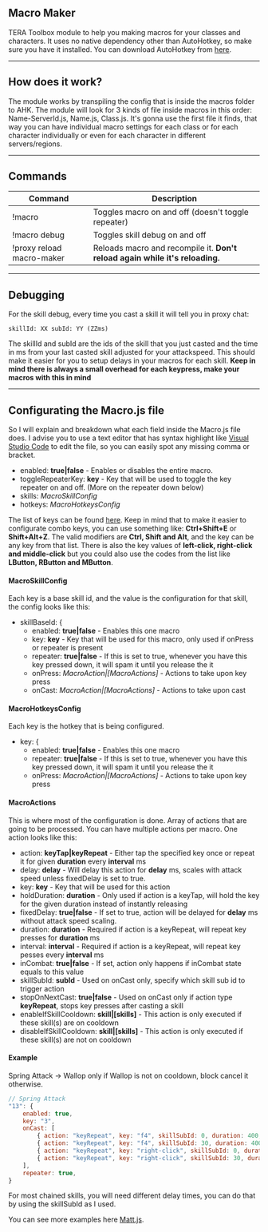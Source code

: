 ## Macro Maker

TERA Toolbox module to help you making macros for your classes and characters. It uses no native dependency other than AutoHotkey, so make sure you have it installed. You can download AutoHotkey from [here](https://www.autohotkey.com/).

---

## How does it work?

The module works by transpiling the config that is inside the macros folder to AHK. The module will look for 3 kinds of file inside macros in this order: Name-ServerId.js, Name.js, Class.js. It's gonna use the first file it finds, that way you can have individual macro settings for each class or for each character individually or even for each character in different servers/regions.

---

## Commands

| Command                    | Description         |
| -------------------------- |-------------------- |
| !macro                     | Toggles macro on and off (doesn't toggle repeater) |
| !macro debug               | Toggles skill debug on and off |
| !proxy reload macro-maker  | Reloads macro and recompile it. **Don't reload again while it's reloading.** |

---

## Debugging

For the skill debug, every time you cast a skill it will tell you in proxy chat:
```
skillId: XX subId: YY (ZZms)
```
The skillId and subId are the ids of the skill that you just casted and the time in ms from your last casted skill adjusted for your attackspeed. This should make it easier for you to setup delays in your macros for each skill.
**Keep in mind there is always a small overhead for each keypress, make your macros with this in mind**

---

## Configurating the Macro.js file

So I will explain and breakdown what each field inside the Macro.js file does. I advise you to use a text editor that has syntax highlight like [Visual Studio Code](https://code.visualstudio.com/) to edit the file, so you can easily spot any missing comma or bracket.

* enabled: **true|false** - Enables or disables the entire macro.
* toggleRepeaterKey: **key** - Key that will be used to toggle the key repeater on and off. (More on the repeater down below)
* skills: *MacroSkillConfig*
* hotkeys: *MacroHotkeysConfig*

The list of keys can be found [here](https://www.autohotkey.com/docs/KeyList.htm). Keep in mind that to make it easier to configurate combo keys, you can use something like: **Ctrl+Shift+E** or **Shift+Alt+Z**. The valid modifiers are **Ctrl, Shift and Alt**, and the key can be any key from that list. There is also the key values of **left-click, right-click and middle-click** but you could also use the codes from the list like **LButton, RButton and MButton**.

#### MacroSkillConfig

Each key is a base skill id, and the value is the configuration for that skill, the config looks like this:

* skillBaseId: {
    * enabled: **true|false** - Enables this one macro
    * key: **key** - Key that will be used for this macro, only used if onPress or repeater is present
    * repeater: **true|false** - If this is set to true, whenever you have this key pressed down, it will spam it until you release the it
    * onPress: *MacroAction|[MacroActions]* - Actions to take upon key press
    * onCast: *MacroAction|[MacroActions]* - Actions to take upon cast

#### MacroHotkeysConfig

Each key is the hotkey that is being configured.

* key: {
    * enabled: **true|false** - Enables this one macro
    * repeater: **true|false** - If this is set to true, whenever you have this key pressed down, it will spam it until you release the it
    * onPress: *MacroAction|[MacroActions]* - Actions to take upon key press

#### MacroActions

This is where most of the configuration is done.
Array of actions that are going to be processed. You can have multiple actions per macro. One action looks like this:

* action: **keyTap|keyRepeat** - Either tap the specified key once or repeat it for given **duration** every **interval** ms
* delay: **delay** - Will delay this action for **delay** ms, scales with attack speed unless fixedDelay is set to true.
* key: **key** - Key that will be used for this action
* holdDuration: **duration** - Only used if action is a keyTap, will hold the key for the given duration instead of instantly releasing
* fixedDelay: **true|false** - If set to true, action will be delayed for **delay** ms without attack speed scaling.
* duration: **duration** - Required if action is a keyRepeat, will repeat key presses for **duration** ms
* interval: **interval** - Required if action is a keyRepeat, will repeat key pesses every **interval** ms
* inCombat: **true|false** - If set, action only happens if inCombat state equals to this value
* skillSubId: **subId** - Used on onCast only, specify which skill sub id to trigger action
* stopOnNextCast: **true|false** - Used on onCast only if action type **keyRepeat**, stops key presses after casting a skill
* enableIfSkillCooldown: **skill|[skills]** - This action is only executed if these skill(s) are on cooldown
* disableIfSkillCooldown: **skill|[skills]** - This action is only executed if these skill(s) are not on cooldown

#### Example

Spring Attack -> Wallop only if Wallop is not on cooldown, block cancel it otherwise.

```JavaScript
// Spring Attack
"13": {
    enabled: true,
    key: "3",
    onCast: [
        { action: "keyRepeat", key: "f4", skillSubId: 0, duration: 400, interval: 50, delay: 1850, disableIfSkillCooldown: "25", stopOnNextCast: true },
        { action: "keyRepeat", key: "f4", skillSubId: 30, duration: 400, interval: 50, delay: 940, disableIfSkillCooldown: "25", stopOnNextCast: true },
        { action: "keyRepeat", key: "right-click", skillSubId: 0, duration: 400, interval: 50, delay: 1850, enableIfSkillCooldown: "25", stopOnNextCast: true },
        { action: "keyRepeat", key: "right-click", skillSubId: 30, duration: 400, interval: 50, delay: 940, enableIfSkillCooldown: "25", stopOnNextCast: true },
    ],
    repeater: true,
}
```
For most chained skills, you will need different delay times, you can do that by using the skillSubId as I used. 

You can see more examples here [Matt.js](https://github.com/Mkalo/macro-maker/blob/master/Matt.js).
